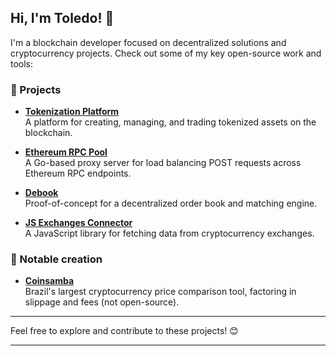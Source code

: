 ## Hi, I'm Toledo! 👋

I'm a blockchain developer focused on decentralized solutions and cryptocurrency projects. Check out some of my key open-source work and tools:

### 🚀 Projects

- **[Tokenization Platform](https://github.com/itxtoledo/tokenization-platform)**  
  A platform for creating, managing, and trading tokenized assets on the blockchain.

- **[Ethereum RPC Pool](https://github.com/itxtoledo/ethereum-rpc-pool)**  
  A Go-based proxy server for load balancing POST requests across Ethereum RPC endpoints.

- **[Debook](https://github.com/itxtoledo/debook)**  
  Proof-of-concept for a decentralized order book and matching engine.

- **[JS Exchanges Connector](https://github.com/coinsambacom/js-exchanges-connector)**  
  A JavaScript library for fetching data from cryptocurrency exchanges.

### 🔧 Notable creation

- **[Coinsamba](https://coinsamba.com/)**  
  Brazil's largest cryptocurrency price comparison tool, factoring in slippage and fees (not open-source).

---

Feel free to explore and contribute to these projects! 😊

--- 

